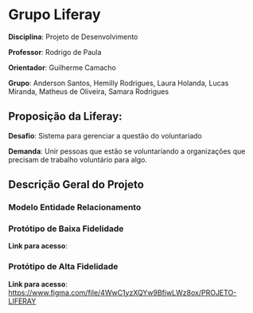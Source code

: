 # Grupo Liferay


**Disciplina**: Projeto de Desenvolvimento

**Professor**: Rodrigo de Paula

**Orientador**: Guilherme Camacho

**Grupo**: Anderson Santos, Hemilly Rodrigues, Laura Holanda, Lucas Miranda, Matheus de Oliveira, Samara Rodrigues 


## Proposição da Liferay:

**Desafio**: Sistema para gerenciar a questão do voluntariado

**Demanda**: Unir pessoas que estão se voluntariando a organizações que precisam de trabalho voluntário para algo.


## Descrição Geral do Projeto

### Modelo Entidade Relacionamento

### Protótipo de Baixa Fidelidade

**Link para acesso**: 

### Protótipo de Alta Fidelidade

**Link para acesso**: https://www.figma.com/file/4WwC1yzXQYw9BfjwLWz8ox/PROJETO-LIFERAY
